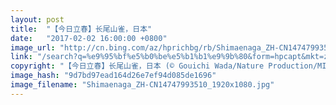 ```yaml
---
layout: post
title:  "【今日立春】长尾山雀，日本"
date:   "2017-02-02 16:00:00 +0800"
image_url: "http://cn.bing.com/az/hprichbg/rb/Shimaenaga_ZH-CN14747993510_1920x1080.jpg"
link: "/search?q=%e9%95%bf%e5%b0%be%e5%b1%b1%e9%9b%80&form=hpcapt&mkt=zh-cn"
copyright: "【今日立春】长尾山雀，日本 (© Gouichi Wada/Nature Production/MINDEN PICTURES INC)"
image_hash: "9d7bd97ead164d26e7ef94d085de1696"
image_filename: "Shimaenaga_ZH-CN14747993510_1920x1080.jpg"
---
```

